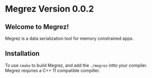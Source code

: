 Megrez Version 0.0.2
====================
## Welcome to Megrez!

Megrez is a data serialization tool for memory constrained apps.

## Installation

To use `cmake` to build Megrez, and add the `./megrez` intto your compiler. Megrez requries a C++ 11 compatible compiller. 
